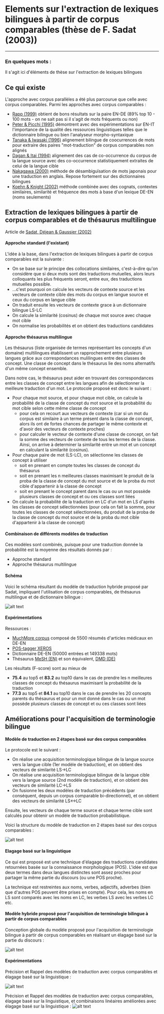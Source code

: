 # Elements sur l'extraction de lexiques bilingues à partir de corpus comparables (thèse de F. Sadat (2003))
---------

### En quelques mots : 
Il s'agit ici d'éléments de thèse sur l'extraction de lexiques bilingues


## Ce qui existe
L'approche avec corpus parallèles a été plus parcourue que celle avec corpus comparables. Parmi les approches avec corpus comparables :
* [Rapp (1999)](http://citeseerx.ist.psu.edu/viewdoc/download?doi=10.1.1.35.558&rep=rep1&type=pdf) obtient de bons résultats sur la paire EN-DE (89% top 10 - 100 mots - on ne sait pas si il s'agit de mots fréquents ou non)
* [Peter & Picchi (1995)](http://link.springer.com/chapter/10.1007/978-1-4615-5661-9_7) démontrent avec des expérimentations sur EN-IT l'importance de la qualité des ressources linguistiques telles que le dictionnaire bilingue ou bien l'analyseur morpho-syntaxique
* [Tanaka & Iwasaki (1996)](http://citeseerx.ist.psu.edu/viewdoc/download?doi=10.1.1.47.1150&rep=rep1&type=pdf) alignement bilingue de coocurrences de mots pour extraire des paires "mot-traduction" de corpus comparables non alignés
* [Dagan & Itai (1994)](http://www.cs.technion.ac.il/~itai/publications/CL/DI.pdf) alignement des cas de co-occurrence du corpus de la langue source avec des co-occurrence statistiquement extraites de celui de la langue cible
* [Nakagawa (2000)](http://www.mt-archive.info/LREC-2000-Nakagawa.pdf) méthode de désambiguïsation de mots japonais pour une traduction en anglais. Repose fortement sur des dictionnaires bilingues
* [Koehn & Knight (2002)](http://homepages.inf.ed.ac.uk/pkoehn/publications/learnlex2002.pdf) méthode combinée avec des cognats, contextes similaires, similarité et fréquence des mots à base d'un lexique DE-EN (noms seulements)



## Extraction de lexiques bilingues à partir de corpus comparables et de thésaurus multilingue

Article de [Sadat, Déjean & Gaussier (2002)](http://acl-arc.comp.nus.edu.sg/archives/acl-arc-090501d3/data/pdf/anthology-PDF/C/C02/C02-1166.pdf)


#### Approche standard (l'existant)

L'idée à la base, dans l'extraction de lexiques bilingues à partir de corpus comparables est la suivante :
* On se base sur le principe des collocations similaires, c'est-à-dire qu'on considère que si deux mots sont des traductions mutuelles, alors leurs colloquants les plus fréquents seront, entre eux, des traductions mutuelles possible.
* ...c'est pourquoi on calcule les vecteurs de contexte source et les vecteurs de contexte cible des mots du corpus en langue source et ceux du corpus en langue cible
* On traduit ensuite les vecteurs de contexte grace à un dictionnaire bilingue LS-LC
* On calcule la similarité (cosinus) de chaque mot source avec chaque mot cible
* On normalise les probabilités et on obtient des traductions candidates


#### Approche thésaurus multilingue

Les thésaurus (liste organisée de termes représentant les concepts d'un domaine) multilingues établissent un rapprochement entre plusieurs langues grâce aux correspondances mulilingues entre des classes de concept. Une classe de concept dans le thésaurus lie des noms alternatifs d'un même concept ensemble.

Dans notre cas, le thésaurus peut aider en trouvant des correspondances entre les classes de concept entre les langues afin de sélectionner la meilleure traduction d'un mot. Le protocole proposé est donc le suivant :
* Pour chaque mot source, et pour chaque mot cible, on calcule la probabilité de la classe de concept du mot source et la probabilité du mot cible selon cette même classe de concept
  * pour cela on recourt aux vecteurs de contexte (car si un mot du corpus est similaire à un terme présent dans la classe de concept, alors ils ont de fortes chances de partager le même contexte et d'avoir des vecteurs de contexte proches)
  * pour calculer le vecteur de contexte d'une classe de concept, on fait la somme des vecteurs de contexte de tous les termes de la classe. Ainsi, on arrive à determiner la similarité entre un mot et un concept en calculant la similarité (cosinus).
* Pour chaque paire de mot (LS-LC), on sélectionne les classes de concept à utiliser
  * soit en prenant en compte toutes les classes de concept du thésaurus
  * soit en prenant les n meilleures classes maximisant le produit de la proba de la classe de concept du mot source et de la proba du mot cible d'appartenir à la classe de concept
  * soit en prenant le concept parent dans le cas ou un mot possède plusieurs classes de concept et ou ces classes sont liées
* On calcule la probabilité de la traduction en LC d'un mot en LS d'après les classes de concept sélectionnées (pour cela on fait la somme, pour toutes les classes de concept sélectionnées, du produit de la proba de la classe de concept du mot source et de la proba du mot cible d'appartenir à la classe de concept)

#### Combinaison de différents modèles de traduction

Ces modèles sont combinés, puisque pour une traduction donnée la probabilité est la moyenne des résultats donnés par :
* Approche standard
* Approche thésaurus multilingue



#### Schéma

Voici le schéma résultant du modèle de traduction hybride proposé par Sadat, impliquant l'utilisation de corpus comparables, de thésaurus multilingue et de dictionnaire bilingue :

![alt text][fig1]



#### Expérimentations

Ressources :
* [MuchMore corpus](http://muchmore.dfki.de/resources1.htm) composé de 5500 résumés d'articles médicaux en DE-EN
* [POS-tagger XEROS](https://open.xerox.com/Services/fst-nlp-tools/Consume/Part%20of%20Speech%20Tagging%20%28Standard%29-178)
* Dictionnaire DE-EN (50000 entrées et 149338 mots)
* Thésaurus [MeSH (EN)](http://www.nlm.nih.gov/mesh/meshhome.html) et son équivalent, [DMD (DE)](http://www.nlm.nih.gov/research/umls/)

Les résultats (F-score) sont au mieux de
* **75.4** au top5 et **83.2** au top10 dans le cas de prendre les n meilleures classes de concept du thésaurus maximisant la probabilité de la traduction
* **77.3** au top5 et **84.1** au top10 dans le cas de prendre les 20 concepts parents du thésaurus et pour un mot donné dans le cas ou un mot possède plusieurs classes de concept et ou ces classes sont liées








## Améliorations pour l'acquisition de terminologie bilingue


####  Modèle de traduction en 2 étapes basé sur des corpus comparables

Le protocole est le suivant :
* On réalise une acquisition terminologique bilingue de la langue source vers la langue cible (1er modèle de traduction), et on obtient des vecteurs de similarité LS->LC
* On réalise une acquisition terminologique bilingue de la langue cible vers la langue source (2nd modèle de traduction), et on obtient des vecteurs de similarité LC->LS
* On fusionne les deux modèles de traduction précédents (par conséquent, depuis un corpus comparable bi-directionnel), et on obtient des vecteurs de similarité LS<->LC

Ensuite, les vecteurs de chaque terme source et chaque terme cible sont calculés pour obtenir un modèle de traduction probabilistique.

Voici la structure du modèle de traduction en 2 étapes basé sur des corpus comparables :

![alt text][fig2]




#### Elagage basé sur la linguistique

Ce qui est proposé est une technique d'élagage des traductions candidates retournées basée sur la connaissance morphologique (POS). L'idée est que deux termes dans deux langues distinctes sont assez proches pour partager la même partie du discours (ou une POS proche).

La technique est restreintes aux noms, verbes, adjectifs, adverbes (bien que d'autres POS peuvent être prises en compte). Pour cela, les noms en LS sont comparés avec les noms en LC, les verbes LS avec les verbes LC etc.



#### Modèle hybride proposé pour l'acquisition de terminologie bilingue à partir de corpus comparables

Conception globale du modèle proposé pour l'acquisition de terminologie bilingue à partir de corpus comparables en réalisant un élagage basé sur la partie du discours :

![alt text][fig3]






#### Expérimentations

Précision et Rappel des modèles de traduction avec corpus comparables et élagage basé sur la linguistique : 

![alt text][fig4]

Précision et Rappel des modèles de traduction avec corpus comparables, élagage basé sur la linguistique, et combinaisons linéaires améliorées avec élagage basé sur la linguistique : 
![alt text][fig5]






[fig1]: https://github.com/allinard/Multi-alignement-en-corpus-comparables/blob/master/Articles/images/sadat1.png "Structure générale du modèle de traduction hybride (corpus comparables - dictionnaire bilingue - thésaurus multilingue)"
[fig2]: https://github.com/allinard/Multi-alignement-en-corpus-comparables/blob/master/Articles/images/sadat2.png "Structure du modèle de traduction en 2 étapes basé sur des corpus comparables (CLIR)"
[fig3]: https://github.com/allinard/Multi-alignement-en-corpus-comparables/blob/master/Articles/images/sadat3.png "Conception globale du modèle proposé pour l'acquisition de terminologie bilingue à partir de corpus comparables (CLIR)"
[fig4]: https://github.com/allinard/Multi-alignement-en-corpus-comparables/blob/master/Articles/images/sadat4.png "P/R des modèles de traduction avec corpus comparables et élagage basé sur la linguistique"
[fig5]: https://github.com/allinard/Multi-alignement-en-corpus-comparables/blob/master/Articles/images/sadat5.png "P/R des modèles de traduction avec corpus comparables, élagage basé sur la linguistique, et combinaisons linéaires améliorées avec élagage basé sur la linguistique"
